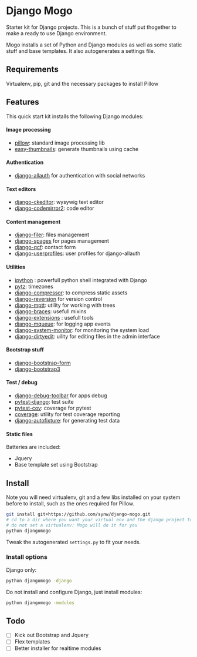 # Django Mogo

Starter kit for Django projects. This is a bunch of stuff put thogether to make a ready to use Django environment.

Mogo installs a set of Python and Django modules as well as some static stuff
and base templates. It also autogenerates a settings file.

## Requirements

Virtualenv, pip, git and the necessary packages to install Pillow

## Features

This quick start kit installs the following Django modules:

#### Image processing

- [pillow](https://github.com/python-pillow/Pillow): standard image processing lib
- [easy-thumbnails](https://github.com/SmileyChris/easy-thumbnails): generate thumbnails using cache

#### Authentication

- [django-allauth](https://github.com/pennersr/django-allauth) for authentication with social networks

#### Text editors

- [django-ckeditor](https://github.com/django-ckeditor/django-ckeditor): wysywig text editor
- [django-codemirror2](https://github.com/sk1p/django-codemirror2): code editor

#### Content management

- [django-filer](https://github.com/divio/django-filer): files management
- [django-spages](https://github.com/synw/django-spages) for pages management
- [django-qcf](https://github.com/synw/django-qcf): contact form
- [django-userprofiles](https://github.com/synw/django-userprofiles): user profiles for django-allauth

#### Utilities

- [ipython](http://ipython.org/) : powerfull python shell integrated with Django
- [pytz](http://pytz.sourceforge.net/): timezones
- [django-compressor](https://github.com/django-compressor/django-compressor): to compress static assets
- [django-reversion](https://github.com/etianen/django-reversion) for version control
- [django-mptt](https://github.com/django-mptt/django-mptt): utility for working with trees
- [django-braces](https://github.com/brack3t/django-braces): usefull mixins
- [django-extensions](https://github.com/django-extensions/django-extensions) : usefull tools
- [django-mqueue](https://github.com/synw/django-mqueue): for logging app events 
- [django-system-monitor](https://github.com/hakanzy/django-system-monitor): for monitoring the system load
- [django-dirtyedit](https://github.com/synw/django-dirtyedit): uility for editing files in the admin interface

#### Bootstrap stuff

- [django-bootstrap-form](https://github.com/tzangms/django-bootstrap-form)
- [django-bootstrap3](https://github.com/dyve/django-bootstrap3)

#### Test / debug

- [django-debug-toolbar](https://github.com/django-debug-toolbar/django-debug-toolbar) for apps debug
- [pytest-django](https://github.com/pytest-dev/pytest-django): test suite
- [pytest-cov](https://github.com/pytest-dev/pytest-cov): coverage for pytest
- [coverage](https://bitbucket.org/ned/coveragepy): utility for test coverage reporting
- [django-autofixture](https://github.com/gregmuellegger/django-autofixture): for generating test data

#### Static files

Batteries are included:

- Jquery
- Base template set using Bootstrap

## Install

Note you will need virtualenv, git and a few libs installed on your system before to install, such as the ones required
for Pillow.

  ```bash
git install git+https://github.com/synw/django-mogo.git
# cd to a dir where you want your virtual env and the django project to be installed
# do not set a virtualenv: Mogo will do it for you
python djangomogo
  ```

Tweak the autogenerated `settings.py` to fit your needs.

### Install options

Django only:

   ```bash
python djangomogo -django
   ```
   
Do not install and configure Django, just install modules:

   ```bash
python djangomogo -modules
   ```

## Todo

- [ ] Kick out Bootstrap and Jquery
- [ ] Flex templates
- [ ] Better installer for realtime modules
